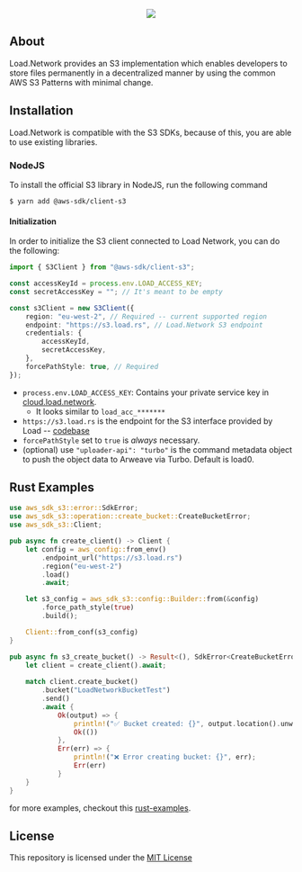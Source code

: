 <p align="center">
  <a href="https://load.network">
    <img src="https://gateway.load.rs/bundle/0x83cf4417880af0d2df56ce04ecfc108ea4ee940e8fb81400e31ab81571e28d21/0">
  </a>
</p>

## About
Load.Network provides an S3 implementation which enables developers to store files permanently in a decentralized manner by using the common AWS S3 Patterns with minimal change.

## Installation
Load.Network is compatible with the S3 SDKs, because of this, you are able to use existing libraries.

### NodeJS
To install the official S3 library in NodeJS, run the following command

```shell
$ yarn add @aws-sdk/client-s3
```

#### Initialization

In order to initialize the S3 client connected to Load Network, you can do the following:

```typescript
import { S3Client } from "@aws-sdk/client-s3";

const accessKeyId = process.env.LOAD_ACCESS_KEY;
const secretAccessKey = ""; // It's meant to be empty

const s3Client = new S3Client({
    region: "eu-west-2", // Required -- current supported region
    endpoint: "https://s3.load.rs", // Load.Network S3 endpoint
    credentials: {
        accessKeyId,
        secretAccessKey,
    },
    forcePathStyle: true, // Required
});
```
- `process.env.LOAD_ACCESS_KEY`: Contains your private service key in [cloud.load.network](https://cloud.load.network). 
  - It looks similar to `load_acc_*******`
- `https://s3.load.rs` is the endpoint for the S3 interface provided by Load -- [codebase](https://github.com/weaveVM/wvm-aws-sdk-s3)
- `forcePathStyle` set to `true` is *always* necessary.
- (optional) use `"uploader-api": "turbo"` is the command metadata object to push the object data to Arweave via Turbo. Default is load0.

## Rust Examples

```rust
use aws_sdk_s3::error::SdkError;
use aws_sdk_s3::operation::create_bucket::CreateBucketError;
use aws_sdk_s3::Client;

pub async fn create_client() -> Client {
    let config = aws_config::from_env()
        .endpoint_url("https://s3.load.rs")
        .region("eu-west-2")
        .load()
        .await;

    let s3_config = aws_sdk_s3::config::Builder::from(&config)
        .force_path_style(true)
        .build();

    Client::from_conf(s3_config)
}

pub async fn s3_create_bucket() -> Result<(), SdkError<CreateBucketError>> {
    let client = create_client().await;
    
    match client.create_bucket()
        .bucket("LoadNetworkBucketTest")
        .send()
        .await {
            Ok(output) => {
                println!("✅ Bucket created: {}", output.location().unwrap_or("(no location)"));
                Ok(())
            },
            Err(err) => {
                println!("❌ Error creating bucket: {}", err);
                Err(err)
            }
    }
}
```

for more examples, checkout this [rust-examples](./rust-examples/).

## License
This repository is licensed under the [MIT License](./LICENSE)